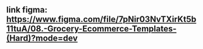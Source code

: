 ## link figma: https://www.figma.com/file/7pNir03NvTXirKt5b11tuA/08.-Grocery-Ecommerce-Templates-(Hard)?mode=dev
